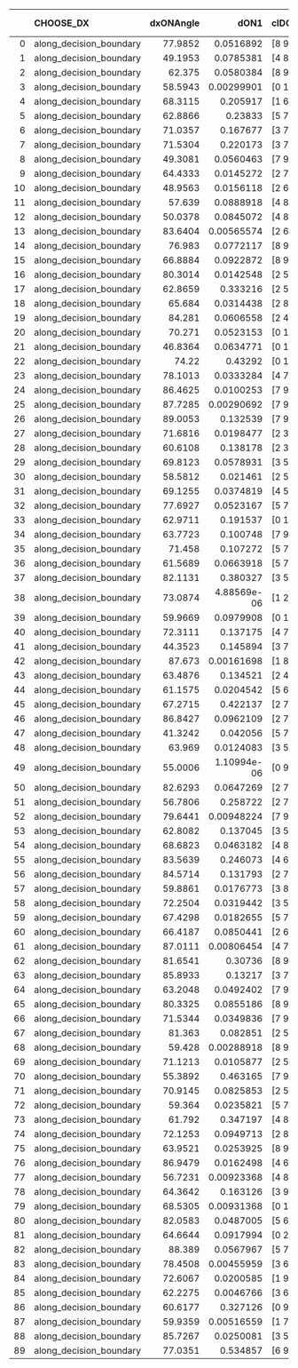 |    | CHOOSE_DX               |   dxONAngle |        dON1 | cIDON1   |   dON_patch_1 |   nTON |         dON |   dxOFFAngle |       dOFF1 | cIDOFF1   |   dOFF_patch_1 |   nTOFF |        dOFF | SUCCESS   |   nExp |   dual_point_id |   subpoint_time_seconds |   total_execution_time |       logp |        dOFF/dON | Vote dOFF>dON   |
|---:|:------------------------|------------:|------------:|:---------|--------------:|-------:|------------:|-------------:|------------:|:----------|---------------:|--------:|------------:|:----------|-------:|----------------:|------------------------:|-----------------------:|-----------:|----------------:|:----------------|
|  0 | along_decision_boundary |     77.9852 | 0.0516892   | [8 9]    |   0.0516892   |      1 | 0.0516892   |      76.8381 | 0.016634    | [8 9]     |    0.016634    |       1 | 0.016634    | False     |      1 |               1 |                0.884195 |                1.09515 |  0         |      0.321808   | False           |
|  1 | along_decision_boundary |     49.1953 | 0.0785381   | [4 8]    |   0.0785381   |      1 | 0.0785381   |      56.8959 | 0.0072394   | [4 8]     |    0.0072394   |       1 | 0.0072394   | False     |      2 |               2 |                0.741664 |                1.84082 | -0.5       |      0.0921769  | False           |
|  2 | along_decision_boundary |     62.375  | 0.0580384   | [8 9]    |   0.0580384   |      1 | 0.0580384   |      65.4481 | 0.0539221   | [8 9]     |    0.0539221   |       1 | 0.0539221   | False     |      3 |               5 |                0.913201 |                4.11388 | -1         |      0.929077   | False           |
|  3 | along_decision_boundary |     58.5943 | 0.00299901  | [0 1]    |   0.00299901  |      1 | 0.00299901  |      67.2498 | 0.0394222   | [0 1]     |    0.0394222   |       1 | 0.0394222   | True      |      4 |               6 |                0.763253 |                4.88114 | -1.5       |     13.1451     | True            |
|  4 | along_decision_boundary |     68.3115 | 0.205917    | [1 6]    |   0.205917    |      1 | 0.205917    |      83.0985 | 0.0493296   | [0 6]     |    0.0493296   |       1 | 0.0493296   | False     |      5 |               7 |                1.42173  |                6.30888 | -0.5       |      0.23956    | False           |
|  5 | along_decision_boundary |     62.8866 | 0.23833     | [5 7]    |   0.23833     |      1 | 0.23833     |      61.1523 | 0.0178681   | [5 7]     |    0.0178681   |       1 | 0.0178681   | False     |      6 |              10 |                1.96148  |               11.109   | -0.9       |      0.0749719  | False           |
|  6 | along_decision_boundary |     71.0357 | 0.167677    | [3 7]    |   0.167677    |      1 | 0.167677    |      75.5619 | 0.48223     | [3 7]     |    0.48223     |       1 | 0.48223     | True      |      7 |              11 |                2.37537  |               13.4893  | -1.33333   |      2.87595    | True            |
|  7 | along_decision_boundary |     71.5304 | 0.220173    | [3 7]    |   0.220173    |      1 | 0.220173    |      78.8233 | 0.132684    | [3 7]     |    0.132684    |       1 | 0.132684    | False     |      8 |              17 |                2.50495  |               22.7779  | -0.642857  |      0.602637   | False           |
|  8 | along_decision_boundary |     49.3081 | 0.0560463   | [7 9]    |   0.0560463   |      1 | 0.0560463   |      44.0683 | 0.152979    | [7 9]     |    0.152979    |       1 | 0.152979    | True      |      9 |              18 |                2.42498  |               25.2079  | -1         |      2.72952    | True            |
|  9 | along_decision_boundary |     64.4333 | 0.0145272   | [2 7]    |   0.0145272   |      1 | 0.0145272   |      57.5209 | 0.236336    | [2 7]     |    0.236336    |       1 | 0.236336    | True      |     10 |              19 |                1.23605  |               26.448   | -0.5       |     16.2685     | True            |
| 10 | along_decision_boundary |     48.9563 | 0.0156118   | [2 6]    |   0.0156118   |      1 | 0.0156118   |      57.3728 | 0.0457475   | [2 6]     |    0.0457475   |       1 | 0.0457475   | True      |     11 |              20 |                1.14801  |               27.6     | -0.2       |      2.93032    | True            |
| 11 | along_decision_boundary |     57.639  | 0.0888918   | [4 8]    |   0.0888918   |      1 | 0.0888918   |      63.1869 | 0.0860414   | [4 8]     |    0.0860414   |       1 | 0.0860414   | False     |     12 |              22 |                1.87908  |               30.4508  | -0.0454545 |      0.967934   | False           |
| 12 | along_decision_boundary |     50.0378 | 0.0845072   | [4 8]    |   0.0845072   |      1 | 0.0845072   |      59.4965 | 0.0865966   | [4 8]     |    0.0865966   |       1 | 0.0865966   | True      |     13 |              23 |                1.72033  |               32.1751  | -0.166667  |      1.02472    | True            |
| 13 | along_decision_boundary |     83.6404 | 0.00565574  | [2 6]    |   0.00565574  |      1 | 0.00565574  |      85.7266 | 0.0323515   | [2 6]     |    0.0323515   |       1 | 0.0323515   | True      |     14 |              25 |                0.80813  |               33.0143  | -0.0384615 |      5.72011    | True            |
| 14 | along_decision_boundary |     76.983  | 0.0772117   | [8 9]    |   0.0772117   |      1 | 0.0772117   |      80.5351 | 0.141487    | [8 9]     |    0.141487    |       1 | 0.141487    | True      |     15 |              26 |                2.10576  |               35.125   | -0         |      1.83246    | True            |
| 15 | along_decision_boundary |     66.8884 | 0.0922872   | [8 9]    |   0.0922872   |      1 | 0.0922872   |      59.2989 | 0.0392517   | [8 9]     |    0.0392517   |       1 | 0.0392517   | False     |     16 |              27 |                1.2061   |               36.3351  | -0.0333333 |      0.425322   | False           |
| 16 | along_decision_boundary |     80.3014 | 0.0142548   | [2 5]    |   0.0142548   |      1 | 0.0142548   |      86.9724 | 0.282989    | [2 5]     |    0.282989    |       1 | 0.282989    | True      |     17 |              33 |                2.19973  |               43.4875  | -0         |     19.8522     | True            |
| 17 | along_decision_boundary |     62.8659 | 0.333216    | [2 5]    |   0.333216    |      1 | 0.333216    |      68.9858 | 0.032432    | [2 5]     |    0.032432    |       1 | 0.032432    | False     |     18 |              35 |                1.19476  |               44.7126  | -0.0294118 |      0.0973302  | False           |
| 18 | along_decision_boundary |     65.684  | 0.0314438   | [2 8]    |   0.0314438   |      1 | 0.0314438   |      68.7752 | 0.0968301   | [2 8]     |    0.0968301   |       1 | 0.0968301   | True      |     19 |              36 |                0.875401 |               45.5921  | -0         |      3.07947    | True            |
| 19 | along_decision_boundary |     84.281  | 0.0606558   | [2 4]    |   0.0606558   |      1 | 0.0606558   |      85.05   | 0.12724     | [2 4]     |    0.12724     |       1 | 0.12724     | True      |     20 |              37 |                1.00401  |               46.6     | -0.0263158 |      2.09774    | True            |
| 20 | along_decision_boundary |     70.271  | 0.0523153   | [0 1]    |   0.0523153   |      1 | 0.0523153   |      62.4539 | 0.343801    | [0 1]     |    0.343801    |       1 | 0.343801    | True      |     21 |              39 |                1.7421   |               49.2134  | -0.1       |      6.57172    | True            |
| 21 | along_decision_boundary |     46.8364 | 0.0634771   | [0 1]    |   0.0634771   |      1 | 0.0634771   |      54.8557 | 0.0567417   | [0 1]     |    0.0567417   |       1 | 0.0567417   | False     |     22 |              40 |                1.12875  |               50.3462  | -0.214286  |      0.893893   | False           |
| 22 | along_decision_boundary |     74.22   | 0.43292     | [0 1]    |   0.43292     |      1 | 0.43292     |      86.6672 | 0.0155743   | [0 1]     |    0.0155743   |       1 | 0.0155743   | False     |     23 |              41 |                1.01982  |               51.37    | -0.0909091 |      0.0359749  | False           |
| 23 | along_decision_boundary |     78.1013 | 0.0333284   | [4 7]    |   0.0333284   |      1 | 0.0333284   |      78.3747 | 0.158893    | [4 7]     |    0.158893    |       1 | 0.158893    | True      |     24 |              42 |                1.1808   |               52.5548  | -0.0217391 |      4.76749    | True            |
| 24 | along_decision_boundary |     86.4625 | 0.0100253   | [7 9]    |   0.0100253   |      1 | 0.0100253   |      84.646  | 0.19908     | [7 9]     |    0.19908     |       1 | 0.19908     | True      |     25 |              43 |                1.9234   |               54.483   | -0.0833333 |     19.8578     | True            |
| 25 | along_decision_boundary |     87.7285 | 0.00290692  | [7 9]    |   0.00290692  |      1 | 0.00290692  |      87.9102 | 0.0307395   | [7 9]     |    0.0307395   |       1 | 0.0307395   | True      |     26 |              44 |                0.766968 |               55.256   | -0.18      |     10.5746     | True            |
| 26 | along_decision_boundary |     89.0053 | 0.132539    | [7 9]    |   0.132539    |      1 | 0.132539    |      70.6379 | 0.106419    | [7 9]     |    0.106419    |       1 | 0.106419    | False     |     27 |              45 |                1.34371  |               56.6027  | -0.307692  |      0.802927   | False           |
| 27 | along_decision_boundary |     71.6816 | 0.0198477   | [2 3]    |   0.0198477   |      1 | 0.0198477   |      75.5379 | 0.150691    | [2 3]     |    0.150691    |       1 | 0.150691    | True      |     28 |              46 |                1.35081  |               57.9575  | -0.166667  |      7.59235    | True            |
| 28 | along_decision_boundary |     60.6108 | 0.138178    | [2 3]    |   0.138178    |      1 | 0.138178    |      64.6127 | 0.0446681   | [2 3]     |    0.0446681   |       1 | 0.0446681   | False     |     29 |              47 |                1.71328  |               59.6748  | -0.285714  |      0.323266   | False           |
| 29 | along_decision_boundary |     69.8123 | 0.0578931   | [3 5]    |   0.0578931   |      1 | 0.0578931   |      64.6672 | 0.174949    | [3 5]     |    0.174949    |       1 | 0.174949    | True      |     30 |              49 |                2.68429  |               62.3908  | -0.155172  |      3.02193    | True            |
| 30 | along_decision_boundary |     58.5812 | 0.021461    | [2 5]    |   0.021461    |      1 | 0.021461    |      62.3514 | 0.124987    | [2 5]     |    0.124987    |       1 | 0.124987    | True      |     31 |              54 |                1.76297  |               65.3583  | -0.266667  |      5.82392    | True            |
| 31 | along_decision_boundary |     69.1255 | 0.0374819   | [4 5]    |   0.0374819   |      1 | 0.0374819   |      83.3382 | 0.122976    | [4 5]     |    0.122976    |       1 | 0.122976    | True      |     32 |              55 |                2.04263  |               67.405   | -0.403226  |      3.28093    | True            |
| 32 | along_decision_boundary |     77.6927 | 0.0523167   | [5 7]    |   0.0523167   |      1 | 0.0523167   |      84.9963 | 0.00521835  | [5 7]     |    0.00521835  |       1 | 0.00521835  | False     |     33 |              56 |                0.726206 |               68.1352  | -0.5625    |      0.0997453  | False           |
| 33 | along_decision_boundary |     62.9711 | 0.191537    | [0 1]    |   0.191537    |      1 | 0.191537    |      72.0789 | 0.0173025   | [0 1]     |    0.0173025   |       1 | 0.0173025   | False     |     34 |              57 |                1.30831  |               69.4475  | -0.378788  |      0.0903348  | False           |
| 34 | along_decision_boundary |     63.7723 | 0.100748    | [7 9]    |   0.100748    |      1 | 0.100748    |      68.86   | 0.277277    | [7 9]     |    0.277277    |       1 | 0.277277    | True      |     35 |              60 |                1.78615  |               72.755   | -0.235294  |      2.75219    | True            |
| 35 | along_decision_boundary |     71.458  | 0.107272    | [5 7]    |   0.107272    |      1 | 0.107272    |      65.3014 | 0.159929    | [5 7]     |    0.159929    |       1 | 0.159929    | True      |     36 |              62 |                1.52219  |               74.3092  | -0.357143  |      1.49087    | True            |
| 36 | along_decision_boundary |     61.5689 | 0.0663918   | [5 7]    |   0.0663918   |      1 | 0.0663918   |      61.3237 | 0.312045    | [5 7]     |    0.312045    |       1 | 0.312045    | True      |     37 |              63 |                1.4541   |               75.7673  | -0.5       |      4.70006    | True            |
| 37 | along_decision_boundary |     82.1131 | 0.380327    | [3 5]    |   0.380327    |      1 | 0.380327    |      87.9046 | 0.795054    | [3 5]     |    0.795054    |       1 | 0.795054    | True      |     38 |              66 |                3.32354  |               79.145   | -0.662162  |      2.09044    | True            |
| 38 | along_decision_boundary |     73.0874 | 4.88569e-06 | [1 2]    |   4.88569e-06 |      1 | 4.88569e-06 |      80.7294 | 0.00301857  | [1 2]     |    0.00301857  |       1 | 0.00301857  | True      |     39 |              67 |                0.564763 |               79.7128  | -0.842105  |    617.838      | True            |
| 39 | along_decision_boundary |     59.9669 | 0.0979908   | [0 1]    |   0.0979908   |      1 | 0.0979908   |      76.1162 | 0.170845    | [0 1]     |    0.170845    |       1 | 0.170845    | True      |     40 |              68 |                1.60106  |               81.3179  | -1.03846   |      1.74348    | True            |
| 40 | along_decision_boundary |     72.3111 | 0.137175    | [4 7]    |   0.137175    |      1 | 0.137175    |      69.3356 | 0.0227864   | [4 7]     |    0.0227864   |       1 | 0.0227864   | False     |     41 |              69 |                1.68413  |               83.0061  | -1.25      |      0.166112   | False           |
| 41 | along_decision_boundary |     44.3523 | 0.145894    | [3 7]    |   0.145894    |      1 | 0.145894    |      52.0208 | 0.0652309   | [3 7]     |    0.0652309   |       1 | 0.0652309   | False     |     42 |              72 |                1.12433  |               84.1873  | -0.987805  |      0.447111   | False           |
| 42 | along_decision_boundary |     87.673  | 0.00161698  | [1 8]    |   0.00161698  |      1 | 0.00161698  |      65.866  | 1.1731e-05  | [0 8]     |    1.1731e-05  |       1 | 1.1731e-05  | False     |     43 |              74 |                0.575344 |               86.0489  | -0.761905  |      0.00725484 | False           |
| 43 | along_decision_boundary |     63.4876 | 0.134521    | [2 4]    |   0.134521    |      1 | 0.134521    |      68.7425 | 0.314636    | [2 4]     |    0.314636    |       1 | 0.314636    | True      |     44 |              77 |                3.30061  |               89.4318  | -0.569767  |      2.33893    | True            |
| 44 | along_decision_boundary |     61.1575 | 0.0204542   | [5 6]    |   0.0204542   |      1 | 0.0204542   |      49.1517 | 0.035771    | [5 6]     |    0.035771    |       1 | 0.035771    | True      |     45 |              79 |                0.715515 |               90.1765  | -0.727273  |      1.74883    | True            |
| 45 | along_decision_boundary |     67.2715 | 0.422137    | [2 7]    |   0.422137    |      1 | 0.422137    |      63.8596 | 0.0493862   | [2 7]     |    0.0493862   |       1 | 0.0493862   | False     |     46 |              81 |                1.56011  |               91.7649  | -0.9       |      0.116991   | False           |
| 46 | along_decision_boundary |     86.8427 | 0.0962109   | [2 7]    |   0.0962109   |      1 | 0.0962109   |      74.8232 | 0.22831     | [2 7]     |    0.22831     |       1 | 0.22831     | True      |     47 |              82 |                1.67334  |               93.4432  | -0.695652  |      2.37302    | True            |
| 47 | along_decision_boundary |     41.3242 | 0.042056    | [5 7]    |   0.042056    |      1 | 0.042056    |      56.4571 | 0.346461    | [5 7]     |    0.346461    |       1 | 0.346461    | True      |     48 |              84 |                1.26705  |               94.7402  | -0.861702  |      8.23809    | True            |
| 48 | along_decision_boundary |     63.969  | 0.0124083   | [3 5]    |   0.0124083   |      1 | 0.0124083   |      61.2048 | 0.178436    | [3 5]     |    0.178436    |       1 | 0.178436    | True      |     49 |              85 |                1.7276   |               96.4717  | -1.04167   |     14.3803     | True            |
| 49 | along_decision_boundary |     55.0006 | 1.10994e-06 | [0 9]    |   1.10994e-06 |      1 | 1.10994e-06 |      58.0865 | 0.222014    | [1 9]     |    0.222014    |       1 | 0.222014    | True      |     50 |              86 |                0.708779 |               97.1845  | -1.23469   | 200023          | True            |
| 50 | along_decision_boundary |     82.6293 | 0.0647269   | [2 7]    |   0.0647269   |      1 | 0.0647269   |      86.7403 | 0.180884    | [2 7]     |    0.180884    |       1 | 0.180884    | True      |     51 |              87 |                2.15018  |               99.3397  | -1.44      |      2.79457    | True            |
| 51 | along_decision_boundary |     56.7806 | 0.258722    | [2 7]    |   0.258722    |      1 | 0.258722    |      56.2698 | 0.62797     | [2 7]     |    0.62797     |       1 | 0.62797     | True      |     52 |              88 |                2.99851  |              102.342   | -1.65686   |      2.4272     | True            |
| 52 | along_decision_boundary |     79.6441 | 0.00948224  | [7 9]    |   0.00948224  |      1 | 0.00948224  |      89.65   | 0.0349892   | [7 9]     |    0.0349892   |       1 | 0.0349892   | True      |     53 |              90 |                0.577837 |              104.018   | -1.88462   |      3.68997    | True            |
| 53 | along_decision_boundary |     62.8082 | 0.137045    | [3 5]    |   0.137045    |      1 | 0.137045    |      79.6261 | 0.0701979   | [3 5]     |    0.0701979   |       1 | 0.0701979   | False     |     54 |              91 |                1.62717  |              105.649   | -2.12264   |      0.512225   | False           |
| 54 | along_decision_boundary |     68.6823 | 0.0463182   | [4 8]    |   0.0463182   |      1 | 0.0463182   |      74.3903 | 0.0532224   | [4 8]     |    0.0532224   |       1 | 0.0532224   | True      |     55 |              94 |                1.32687  |              108.095   | -1.81481   |      1.14906    | True            |
| 55 | along_decision_boundary |     83.5639 | 0.246073    | [4 6]    |   0.246073    |      1 | 0.246073    |      61.6776 | 0.0414629   | [4 6]     |    0.0414629   |       1 | 0.0414629   | False     |     56 |              95 |                1.72057  |              109.82    | -2.04545   |      0.168498   | False           |
| 56 | along_decision_boundary |     84.5714 | 0.131793    | [2 7]    |   0.131793    |      1 | 0.131793    |      87.6791 | 0.0452661   | [2 7]     |    0.0452661   |       1 | 0.0452661   | False     |     57 |              97 |                0.877015 |              110.726   | -1.75      |      0.343463   | False           |
| 57 | along_decision_boundary |     59.8861 | 0.0176773   | [3 8]    |   0.0176773   |      1 | 0.0176773   |      89.8239 | 0.00802573  | [3 8]     |    0.00802573  |       1 | 0.00802573  | False     |     58 |              98 |                0.582492 |              111.312   | -1.48246   |      0.454012   | False           |
| 58 | along_decision_boundary |     72.2504 | 0.0319442   | [3 5]    |   0.0319442   |      1 | 0.0319442   |      73.1592 | 0.0403758   | [3 5]     |    0.0403758   |       1 | 0.0403758   | True      |     59 |              99 |                0.864644 |              112.182   | -1.24138   |      1.26395    | True            |
| 59 | along_decision_boundary |     67.4298 | 0.0182655   | [5 7]    |   0.0182655   |      1 | 0.0182655   |      71.985  | 0.0877746   | [5 7]     |    0.0877746   |       1 | 0.0877746   | True      |     60 |             102 |                1.19184  |              113.43    | -1.4322    |      4.8055     | True            |
| 60 | along_decision_boundary |     66.4187 | 0.0850441   | [2 6]    |   0.0850441   |      1 | 0.0850441   |      80.5027 | 0.207318    | [2 6]     |    0.207318    |       1 | 0.207318    | True      |     61 |             103 |                1.19415  |              114.629   | -1.63333   |      2.43777    | True            |
| 61 | along_decision_boundary |     87.0111 | 0.00806454  | [4 7]    |   0.00806454  |      1 | 0.00806454  |      88.8782 | 0.0327756   | [4 7]     |    0.0327756   |       1 | 0.0327756   | True      |     62 |             105 |                0.921702 |              117.128   | -1.84426   |      4.06416    | True            |
| 62 | along_decision_boundary |     81.6541 | 0.30736     | [8 9]    |   0.30736     |      1 | 0.30736     |      61.3474 | 0.144035    | [8 9]     |    0.144035    |       1 | 0.144035    | False     |     63 |             108 |                3.04033  |              121.324   | -2.06452   |      0.46862    | False           |
| 63 | along_decision_boundary |     85.8933 | 0.13217     | [3 7]    |   0.13217     |      1 | 0.13217     |      77.3096 | 0.0628261   | [3 7]     |    0.0628261   |       1 | 0.0628261   | False     |     64 |             109 |                1.55163  |              122.883   | -1.78571   |      0.475342   | False           |
| 64 | along_decision_boundary |     63.2048 | 0.0492402   | [7 9]    |   0.0492402   |      1 | 0.0492402   |      79.8627 | 0.00806054  | [7 9]     |    0.00806054  |       1 | 0.00806054  | False     |     65 |             110 |                0.592603 |              123.48    | -1.53125   |      0.163698   | False           |
| 65 | along_decision_boundary |     80.3325 | 0.0855186   | [8 9]    |   0.0855186   |      1 | 0.0855186   |      84.4433 | 0.109412    | [8 9]     |    0.109412    |       1 | 0.109412    | True      |     66 |             111 |                0.937504 |              124.422   | -1.3       |      1.27939    | True            |
| 66 | along_decision_boundary |     71.5344 | 0.0349836   | [7 9]    |   0.0349836   |      1 | 0.0349836   |      71.503  | 0.188615    | [7 9]     |    0.188615    |       1 | 0.188615    | True      |     67 |             112 |                1.0423   |              125.468   | -1.48485   |      5.39154    | True            |
| 67 | along_decision_boundary |     81.363  | 0.082851    | [2 5]    |   0.082851    |      1 | 0.082851    |      67.0511 | 0.163592    | [2 5]     |    0.163592    |       1 | 0.163592    | True      |     68 |             113 |                1.49522  |              126.969   | -1.6791    |      1.97454    | True            |
| 68 | along_decision_boundary |     59.428  | 0.00288918  | [8 9]    |   0.00288918  |      1 | 0.00288918  |      61.632  | 0.00794031  | [8 9]     |    0.00794031  |       1 | 0.00794031  | True      |     69 |             116 |                0.585376 |              127.612   | -1.88235   |      2.74829    | True            |
| 69 | along_decision_boundary |     71.1213 | 0.0105877   | [2 5]    |   0.0105877   |      1 | 0.0105877   |      88.4856 | 0.0166228   | [2 5]     |    0.0166228   |       1 | 0.0166228   | True      |     70 |             117 |                0.840772 |              128.458   | -2.0942    |      1.57001    | True            |
| 70 | along_decision_boundary |     55.3892 | 0.463165    | [7 9]    |   0.463165    |      1 | 0.463165    |      78.1449 | 0.00282301  | [7 9]     |    0.00282301  |       1 | 0.00282301  | False     |     71 |             118 |                1.66697  |              130.129   | -2.31429   |      0.00609504 | False           |
| 71 | along_decision_boundary |     70.9145 | 0.0825853   | [2 5]    |   0.0825853   |      1 | 0.0825853   |      81.5458 | 0.207231    | [2 5]     |    0.207231    |       1 | 0.207231    | True      |     72 |             119 |                1.76464  |              131.899   | -2.03521   |      2.5093     | True            |
| 72 | along_decision_boundary |     59.364  | 0.0235821   | [5 7]    |   0.0235821   |      1 | 0.0235821   |      77.9483 | 0.384314    | [5 7]     |    0.384314    |       1 | 0.384314    | True      |     73 |             120 |                2.98174  |              134.884   | -2.25      |     16.2969     | True            |
| 73 | along_decision_boundary |     61.792  | 0.347197    | [4 8]    |   0.347197    |      1 | 0.347197    |      66.0957 | 0.228633    | [4 8]     |    0.228633    |       1 | 0.228633    | False     |     74 |             121 |                4.20286  |              139.091   | -2.4726    |      0.65851    | False           |
| 74 | along_decision_boundary |     72.1253 | 0.0949713   | [2 8]    |   0.0949713   |      1 | 0.0949713   |      62.9804 | 0.189096    | [2 8]     |    0.189096    |       1 | 0.189096    | True      |     75 |             122 |                2.28212  |              141.381   | -2.18919   |      1.99108    | True            |
| 75 | along_decision_boundary |     63.9521 | 0.0253925   | [8 9]    |   0.0253925   |      1 | 0.0253925   |      71.8515 | 0.119424    | [8 9]     |    0.119424    |       1 | 0.119424    | True      |     76 |             123 |                1.30527  |              142.69    | -2.40667   |      4.70314    | True            |
| 76 | along_decision_boundary |     86.9479 | 0.0162498   | [4 6]    |   0.0162498   |      1 | 0.0162498   |      83.1817 | 0.095095    | [4 6]     |    0.095095    |       1 | 0.095095    | True      |     77 |             124 |                0.863713 |              143.558   | -2.63158   |      5.85208    | True            |
| 77 | along_decision_boundary |     56.7231 | 0.00923368  | [4 8]    |   0.00923368  |      1 | 0.00923368  |      71.4618 | 0.155637    | [4 8]     |    0.155637    |       1 | 0.155637    | True      |     78 |             125 |                1.00554  |              144.569   | -2.86364   |     16.8553     | True            |
| 78 | along_decision_boundary |     64.3642 | 0.163126    | [3 9]    |   0.163126    |      1 | 0.163126    |      70.0215 | 0.0141216   | [3 9]     |    0.0141216   |       1 | 0.0141216   | False     |     79 |             128 |                1.03096  |              145.657   | -3.10256   |      0.0865685  | False           |
| 79 | along_decision_boundary |     68.5305 | 0.00931368  | [0 1]    |   0.00931368  |      1 | 0.00931368  |      83.7748 | 0.252872    | [0 1]     |    0.252872    |       1 | 0.252872    | True      |     80 |             130 |                2.5741   |              148.26    | -2.79114   |     27.1506     | True            |
| 80 | along_decision_boundary |     82.0583 | 0.0487005   | [5 6]    |   0.0487005   |      1 | 0.0487005   |      77.231  | 0.0270924   | [5 6]     |    0.0270924   |       1 | 0.0270924   | False     |     81 |             132 |                1.04416  |              150.136   | -3.025     |      0.556308   | False           |
| 81 | along_decision_boundary |     64.6644 | 0.0917994   | [0 2]    |   0.0917994   |      1 | 0.0917994   |      48.9478 | 0.0953834   | [1 2]     |    0.0953834   |       1 | 0.0953834   | True      |     82 |             133 |                1.02962  |              151.17    | -2.72222   |      1.03904    | True            |
| 82 | along_decision_boundary |     88.389  | 0.0567967   | [5 7]    |   0.0567967   |      1 | 0.0567967   |      75.4685 | 0.000195943 | [5 7]     |    0.000195943 |       1 | 0.000195943 | False     |     83 |             134 |                0.710773 |              151.886   | -2.95122   |      0.0034499  | False           |
| 83 | along_decision_boundary |     78.4508 | 0.00455959  | [3 6]    |   0.00455959  |      1 | 0.00455959  |      78.7078 | 0.225371    | [3 6]     |    0.225371    |       1 | 0.225371    | True      |     84 |             136 |                1.86027  |              157.086   | -2.65663   |     49.4279     | True            |
| 84 | along_decision_boundary |     72.6067 | 0.0200585   | [1 9]    |   0.0200585   |      1 | 0.0200585   |      83.2212 | 0.0277405   | [0 9]     |    0.0277405   |       1 | 0.0277405   | True      |     85 |             137 |                0.730336 |              157.82    | -2.88095   |      1.38298    | True            |
| 85 | along_decision_boundary |     62.2275 | 0.0046766   | [3 6]    |   0.0046766   |      1 | 0.0046766   |      74.7067 | 0.606606    | [3 6]     |    0.606606    |       1 | 0.606606    | True      |     86 |             138 |                3.1322   |              160.956   | -3.11176   |    129.711      | True            |
| 86 | along_decision_boundary |     60.6177 | 0.327126    | [0 9]    |   0.327126    |      1 | 0.327126    |      83.2924 | 0.1689      | [1 9]     |    0.1689      |       1 | 0.1689      | False     |     87 |             139 |                1.82837  |              162.789   | -3.34884   |      0.516314   | False           |
| 87 | along_decision_boundary |     59.9359 | 0.00516559  | [1 7]    |   0.00516559  |      1 | 0.00516559  |      89.3752 | 0.0450152   | [0 7]     |    0.0450152   |       1 | 0.0450152   | True      |     88 |             143 |                0.56951  |              168.016   | -3.04023   |      8.71444    | True            |
| 88 | along_decision_boundary |     85.7267 | 0.0250081   | [3 5]    |   0.0250081   |      1 | 0.0250081   |      83.4526 | 0.0948022   | [3 5]     |    0.0948022   |       1 | 0.0948022   | True      |     89 |             145 |                0.996843 |              169.043   | -3.27273   |      3.79087    | True            |
| 89 | along_decision_boundary |     77.0351 | 0.534857    | [6 9]    |   0.534857    |      1 | 0.534857    |      65.9488 | 1.51185     | [6 9]     |    1.51185     |       1 | 1.51185     | True      |     90 |             146 |                3.85587  |              172.903   | -3.51124   |      2.82664    | True            |